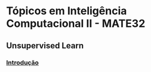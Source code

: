 # Tópicos em Inteligência Computacional II - MATE32
## Unsupervised Learn 

### [Introdução](https://github.com/Marcos001/Unsupervised-ML/blob/master/introduction.md)
